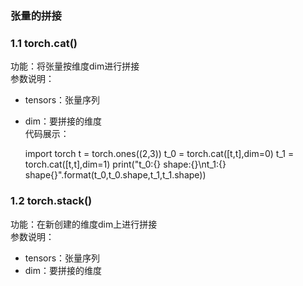 ### 张量的拼接
### 1.1 torch.cat()
功能：将张量按维度dim进行拼接
<br>参数说明：
* tensors：张量序列
* dim：要拼接的维度
<br>代码展示：

    import torch
    t = torch.ones((2,3))
    t_0 = torch.cat([t,t],dim=0)
    t_1 = torch.cat([t,t],dim=1)
    print("t_0:{} shape:{}\nt_1:{} shape{}".format(t_0,t_0.shape,t_1,t_1.shape))


### 1.2 torch.stack()
功能：在新创建的维度dim上进行拼接
<br>参数说明：
* tensors：张量序列
* dim：要拼接的维度
